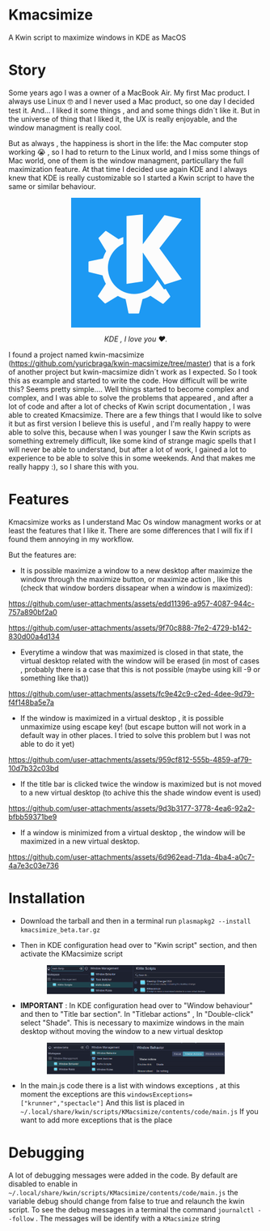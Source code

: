 # Kmacsimize
A Kwin script to maximize windows in KDE as MacOS

# Story

Some years ago I was a owner of a MacBook Air. My first Mac product. I always use Linux 🤓 and  I never used a Mac product,
so one day I decided test it. And... I liked it some things , and  and some things didn´t like it. But in the
universe of thing that I liked it, the UX is really enjoyable, and the window managment is really cool.

But as always , the happiness is short in the life: the Mac computer stop working 😭 , so I had to return to the Linux
world, and  I miss some things of Mac world, one of them is the window managment, particullary the full maximization feature.
At that time I decided use again KDE and I always knew that KDE is really customizable so I started a Kwin script to have
the same or similar behaviour.

<p align="center" ><img align="center" src="./resources/KDE_logo.svg"> </p>
<p align="center" > <i> KDE , I love you ❤️. </i></p>


I found a project named kwin-macsimize (https://github.com/yuricbraga/kwin-macsimize/tree/master) that is a fork of another project
but kwin-macsimize didn´t work as I expected. So I took this as example and started to write the code. 
How difficult will be write this? Seems pretty simple.... Well things started to become complex and complex, and I was able to solve the problems that appeared , and after a lot of code and after a lot of checks of Kwin script documentation , I was able to created Kmacsimize. 
There are a few things that I would like to solve it but as first version I believe this is useful , and I'm really happy to were able to solve this, because when I was younger I saw the Kwin scripts as something extremely difficult, like some kind of strange magic spells that I will never be able to understand, but after a lot of work, I gained a lot to experience to be able to solve this in some weekends.
And that makes me really happy :), so I share this with you.


# Features

Kmacsimize works as I understand Mac Os window managment works or at least the features that I like it.
There are some differences that I will fix if I found them annoying in my workflow.

But the features are:

* It is possible maximize a window to a new desktop after maximize the window through the maximize button, or maximize action , like this (check that window borders
  dissapear when a window is maximized):


https://github.com/user-attachments/assets/edd11396-a957-4087-944c-757a890bf2a0



https://github.com/user-attachments/assets/9f70c888-7fe2-4729-b142-830d00a4d134




* Everytime a window that was maximized is closed in that state, the virtual desktop related with the window will be erased (in most of cases , probably there is a case that this is not possible (maybe using kill -9 or something like that))


https://github.com/user-attachments/assets/fc9e42c9-c2ed-4dee-9d79-f4f148ba5e7a



* If the window is maximized in a virtual desktop , it is possible unmaximize using escape key! (but escape button will not work in a default way in other places. I tried to solve this problem but I was not able to do it yet)



https://github.com/user-attachments/assets/959cf812-555b-4859-af79-10d7b32c03bd





* If the title bar is clicked twice the window is maximized but is not moved to a new virtual desktop (to achive this the shade window event is used)



https://github.com/user-attachments/assets/9d3b3177-3778-4ea6-92a2-bfbb59371be9




* If a window is minimized from a virtual desktop , the window will be maximized in a new virtual desktop.



https://github.com/user-attachments/assets/6d962ead-71da-4ba4-a0c7-4a7e3c03e736





# Installation

* Download the tarball and then in a terminal run `plasmapkg2 --install kmacsimize_beta.tar.gz`

* Then in KDE configuration head over to  "Kwin script" section, and then activate the KMacsimize script

<p align="center" ><img align="center" width=70% src="./resources/kmacsimize.png"> </p>

* **IMPORTANT** : In KDE configuration head over to "Window behaviour" and then to "Title bar section". In "Titlebar actions" , In "Double-click" select "Shade". This is necessary to maximize windows in the main desktop
without moving the window to a new virtual desktop

<p align="center" ><img align="center" width=70% src="./resources/shade.png"> </p>


* In the main.js code there is a list with windows exceptions , at this moment the exceptions are this
  `windowsExceptions=["krunner","spectacle"]`
  And this list is placed in `~/.local/share/kwin/scripts/KMacsimize/contents/code/main.js`
  If you want to add more exceptions that is the place

# Debugging

A lot of debugging messages were added in the code. By default are disabled to enable in `~/.local/share/kwin/scripts/KMacsimize/contents/code/main.js` the variable 
debug should change from false to true and relaunch the kwin script. To see the debug messages in a terminal the command `journalctl --follow` . The messages will be identify with a `KMacsimize` string

